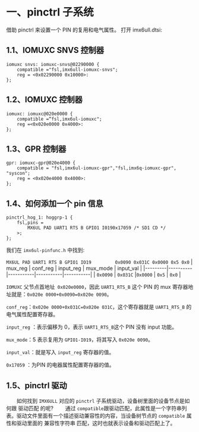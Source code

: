 

# 一、pinctrl 子系统

借助 pinctrl 来设置一个 PIN 的复用和电气属性。
打开 imx6ull.dtsi:

## 1.1、IOMUXC SNVS 控制器
```
iomuxc snvs: iomuxc-snvs@02290000 {
	compatible ="fsl,imx6ull-iomuxc-snvs";
	reg = <0x02290000 0x10000>:
};
```
## 1.2、IOMUXC  控制器
```
iomuxc: iomuxc@020e0000 {
	compatible =“fsl,imx6ul-iomuxc";
	reg =<0x020e0000 0x4000>:
};
```
## 1.3、GPR  控制器
```
gpr: iomuxc-gpr@020e4000 {
	compatible = "fsl,imx6ul-iomuxc-gpr","fsl,imx6q-iomuxc-gpr", "syscon";	
	reg = <0x020e4000 0x4000>:
};
```
## 1.4、如何添加一个 pin 信息
```
pinctrl_hog_1: hoggrp-1 {
	fsl,pins = 
		MX6UL PAD UART1 RTS B GPIO1 I0190x17059 /* SD1 CD */
	>;
};
```
我们在 `imx6ul-pinfunc.h` 中找到:

`MX6UL PAD UART1 RTS B GPIO1 IO19`       &emsp;&emsp;&emsp;&emsp;      `0x0090 0x031C 0x0000 0x5 0x0`
| mux_reg | conf_reg | input_reg | mux_mode  | input_val |
|---------|----------|-----------|-----------|-----------|
| `0x0090`  | `0x031C`  |`0x0000` | `0x5` | `0x0` |
 
`IOMUXC` 父节点首地址` 0x020e0000`，因此 `UART1_RTS_B` 这个 PIN 的 mux 寄存器地址就是：`0x020e 0000+0x0090=0x020e 0090`。

`conf_reg`：`0x020e 0000+0x031C=0x020e 031C`，这个寄存器就是 `UART1_RTS_B` 的电气属性配置寄存器。

`input_reg` ：表示偏移为 0，表示 `UART1_RTS_B`这个 PIN 没有 input 功能。

`mux_mode`：5 表示复用为 `GPIO1-I019`，将其写入 `0x020e 0090`。

`input_val`：就是写入 `input_reg` 寄存器的值。

`0x17059` ：为PIN 的电器属性配置寄存器的值。

## 1.5、pinctrl 驱动
&emsp;&emsp;如何找到 `IMX6ULL` 对应的 `pinctrl` 子系统驱动，设备树里面的设备节点是如何跟 驱动匹配 的呢?
&emsp;&emsp;通过 `compatible`跟驱动匹配，此属性是一个字符串列表。驱动文件里面有一个描述驱动兼容性的内容，当设备树节点的 `compatible` 属性和驱动里面的 兼容性字符串 匹配，这时也就表示设备和驱动匹配上了。


<!--stackedit_data:
eyJoaXN0b3J5IjpbODg4MTMxNTksMTE3NzQ2MTM4OCwxMjk1Mj
kzNjgyLC0xOTM3NjAwNzYsODk2ODAyMjkyLC04MTc2Mjc2MDdd
fQ==
-->